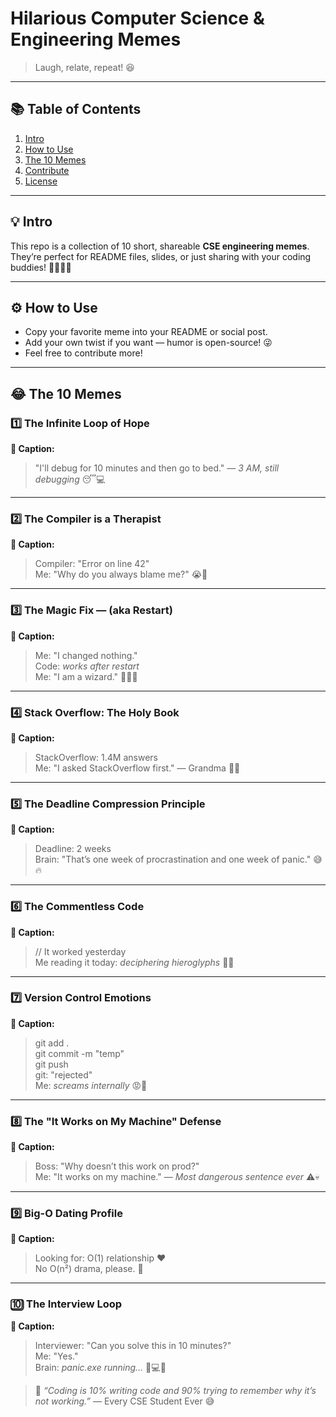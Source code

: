 # Hilarious Computer Science & Engineering Memes


> Laugh, relate, repeat! 😆

---

## 📚 Table of Contents
1. [Intro](#intro)  
2. [How to Use](#how-to-use)  
3. [The 10 Memes](#the-10-memes)  
4. [Contribute](#contribute)  
5. [License](#license)

---

## 💡 Intro
This repo is a collection of 10 short, shareable **CSE engineering memes**.  
They’re perfect for README files, slides, or just sharing with your coding buddies! 👩‍💻👨‍💻

---

## ⚙️ How to Use
- Copy your favorite meme into your README or social post.  
- Add your own twist if you want — humor is open-source! 😜  
- Feel free to contribute more!

---

## 😂 The 10 Memes

### 1️⃣ The Infinite Loop of Hope  
**💬 Caption:**  
> "I'll debug for 10 minutes and then go to bed." — *3 AM, still debugging* 😴💻  

---

### 2️⃣ The Compiler is a Therapist  
**💬 Caption:**  
> Compiler: "Error on line 42"  
> Me: "Why do you always blame me?" 😭🧠  

---

### 3️⃣ The Magic Fix — (aka Restart)  
**💬 Caption:**  
> Me: "I changed nothing."  
> Code: *works after restart*  
> Me: "I am a wizard." 🧙‍♂️✨  

---

### 4️⃣ Stack Overflow: The Holy Book  
**💬 Caption:**  
> StackOverflow: 1.4M answers  
> Me: "I asked StackOverflow first." — Grandma 📖🙌  

---

### 5️⃣ The Deadline Compression Principle  
**💬 Caption:**  
> Deadline: 2 weeks  
> Brain: "That’s one week of procrastination and one week of panic." 😅🔥  

---

### 6️⃣ The Commentless Code  
**💬 Caption:**  
> // It worked yesterday  
> Me reading it today: *deciphering hieroglyphs* 🧩🤯  

---

### 7️⃣ Version Control Emotions  
**💬 Caption:**  
> git add .  
> git commit -m "temp"  
> git push  
> git: "rejected"  
> Me: *screams internally* 😡💢  

---

### 8️⃣ The "It Works on My Machine" Defense  
**💬 Caption:**  
> Boss: "Why doesn’t this work on prod?"  
> Me: "It works on my machine." — *Most dangerous sentence ever* ⚠️💀  

---

### 9️⃣ Big-O Dating Profile  
**💬 Caption:**  
> Looking for: O(1) relationship ❤️  
> No O(n²) drama, please. 💅  

---

### 🔟 The Interview Loop  
**💬 Caption:**  
> Interviewer: "Can you solve this in 10 minutes?"  
> Me: "Yes."  
> Brain: *panic.exe running...* 🧠💻💦  

> 💬 *“Coding is 10% writing code and 90% trying to remember why it’s not working.”* — Every CSE Student Ever 😅

